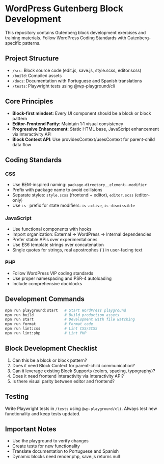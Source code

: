 # WordPress Gutenberg Block Development

This repository contains Gutenberg block development exercises and training materials. Follow WordPress Coding Standards with Gutenberg-specific patterns.

## Project Structure

- `/src`: Block source code (edit.js, save.js, style.scss, editor.scss)
- `/build`: Compiled assets
- `/docs`: Documentation with Portuguese and Spanish translations
- `/tests`: Playwright tests using @wp-playground/cli

## Core Principles

- **Block-first mindset**: Every UI component should be a block or block pattern
- **Editor-Frontend Parity**: Maintain 1:1 visual consistency
- **Progressive Enhancement**: Static HTML base, JavaScript enhancement via Interactivity API
- **Block Context API**: Use providesContext/usesContext for parent-child data flow

## Coding Standards

### CSS
- Use BEM-inspired naming: `package-directory__element--modifier`
- Prefix with package name to avoid collisions
- Separate styles: `style.scss` (frontend + editor), `editor.scss` (editor-only)
- Use `is-` prefix for state modifiers: `is-active`, `is-dismissible`

### JavaScript
- Use functional components with hooks
- Import organization: External → WordPress → Internal dependencies
- Prefer stable APIs over experimental ones
- Use ES6 template strings over concatenation
- Single quotes for strings, real apostrophes (') in user-facing text

### PHP
- Follow WordPress VIP coding standards
- Use proper namespacing and PSR-4 autoloading
- Include comprehensive docblocks

## Development Commands

```bash
npm run playground:start   # Start WordPress playground
npm run build              # Build production assets
npm run start              # Development with file watching
npm run format             # Format code
npm run lint:css           # Lint CSS/SCSS
npm run lint:php           # Lint PHP
```

## Block Development Checklist

1. Can this be a block or block pattern?
2. Does it need Block Context for parent-child communication?
3. Can it leverage existing Block Supports (colors, spacing, typography)?
4. Does it need frontend interactivity via Interactivity API?
5. Is there visual parity between editor and frontend?

## Testing

Write Playwright tests in `/tests` using `@wp-playground/cli`. Always test new functionality and keep tests updated.

## Important Notes

- Use the playground to verify changes
- Create tests for new functionality
- Translate documentation to Portuguese and Spanish
- Dynamic blocks need render.php, save.js returns null